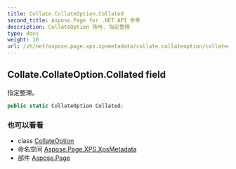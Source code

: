 ```yaml
---
title: Collate.CollateOption.Collated
second_title: Aspose.Page for .NET API 参考
description: CollateOption 场地. 指定整理
type: docs
weight: 10
url: /zh/net/aspose.page.xps.xpsmetadata/collate.collateoption/collated/
---
```

## Collate.CollateOption.Collated field

指定整理。

```csharp
public static CollateOption Collated;
```

### 也可以看看

* class [CollateOption](../)
* 命名空间 [Aspose.Page.XPS.XpsMetadata](../../collate.collateoption/)
* 部件 [Aspose.Page](../../../)


